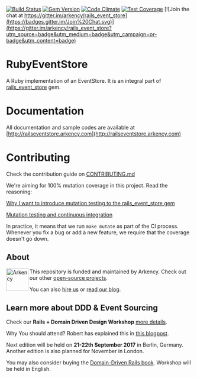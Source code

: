 [![Build Status](https://travis-ci.org/arkency/ruby_event_store.svg?branch=master)](https://travis-ci.org/arkency/ruby_event_store)
[![Gem Version](https://badge.fury.io/rb/ruby_event_store.svg)](http://badge.fury.io/rb/ruby_event_store)
[![Code Climate](https://codeclimate.com/github/arkency/ruby_event_store/badges/gpa.svg)](https://codeclimate.com/github/arkency/ruby_event_store)
[![Test Coverage](https://codeclimate.com/github/arkency/ruby_event_store/badges/coverage.svg)](https://codeclimate.com/github/arkency/ruby_event_store/coverage)
[![Join the chat at https://gitter.im/arkency/rails_event_store](https://badges.gitter.im/Join%20Chat.svg)](https://gitter.im/arkency/rails_event_store?utm_source=badge&utm_medium=badge&utm_campaign=pr-badge&utm_content=badge)

# RubyEventStore

A Ruby implementation of an EventStore. It is an integral part of [rails_event_store](http://github.com/arkency/rails_event_store) gem.

# Documentation

All documentation and sample codes are available at [http://railseventstore.arkency.com](http://railseventstore.arkency.com)

# Contributing

Check the contribution guide on [CONTRIBUTING.md](https://github.com/arkency/ruby_event_store/blob/master/CONTRIBUTING.md)

We're aiming for 100% mutation coverage in this project.
Read the reasoning:

[Why I want to introduce mutation testing to the rails_event_store gem](http://blog.arkency.com/2015/04/why-i-want-to-introduce-mutation-testing-to-the-rails-event-store-gem/)

[Mutation testing and continuous integration](http://blog.arkency.com/2015/05/mutation-testing-and-continuous-integration/)

In practice, it means that we run `make mutate` as part of the CI process.
Whenever you fix a bug or add a new feature, we require that the coverage doesn't go down.

## About

<img src="http://arkency.com/images/arkency.png" alt="Arkency" width="60px" align="left" />

This repository is funded and maintained by Arkency. Check out our other [open-source projects](https://github.com/arkency).

You can also [hire us](http://arkency.com) or [read our blog](http://blog.arkency.com).


## Learn more about DDD & Event Sourcing

Check our **Rails + Domain Driven Design Workshop** [more details](http://blog.arkency.com/ddd-training/).

Why You should attend? Robert has explained this in [this blogpost](http://blog.arkency.com/2016/12/why-would-you-even-want-to-listen-about-ddd/).


Next edition will be held on **21-22th September 2017** in Berlin, Germany.
Another edition is also planned for November in London.

You may also consider buying the [Domain-Driven Rails book](http://blog.arkency.com/domain-driven-rails/).
Workshop will be held in English.

